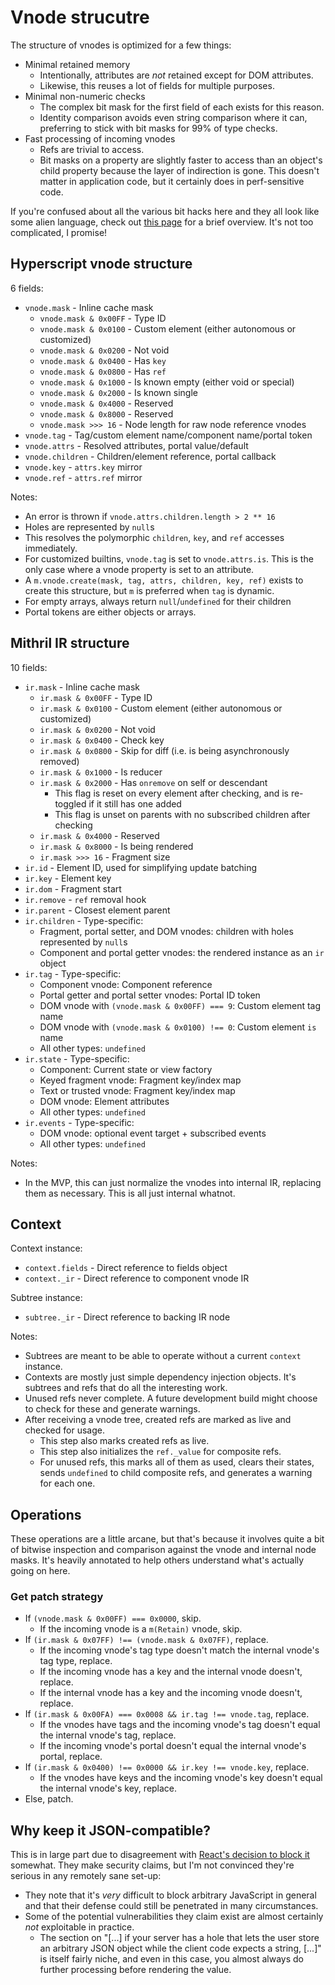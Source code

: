 # Vnode strucutre

The structure of vnodes is optimized for a few things:

- Minimal retained memory
	- Intentionally, attributes are *not* retained except for DOM attributes.
	- Likewise, this reuses a lot of fields for multiple purposes.
- Minimal non-numeric checks
	- The complex bit mask for the first field of each exists for this reason.
	- Identity comparison avoids even string comparison where it can, preferring to stick with bit masks for 99% of type checks.
- Fast processing of incoming vnodes
	- Refs are trivial to access.
	- Bit masks on a property are slightly faster to access than an object's child property because the layer of indirection is gone. This doesn't matter in application code, but it certainly does in perf-sensitive code.

If you're confused about all the various bit hacks here and they all look like some alien language, check out [this page](bitwise.md) for a brief overview. It's not too complicated, I promise!

## Hyperscript vnode structure

6 fields:

- `vnode.mask` - Inline cache mask
	- `vnode.mask & 0x00FF` - Type ID
	- `vnode.mask & 0x0100` - Custom element (either autonomous or customized)
	- `vnode.mask & 0x0200` - Not void
	- `vnode.mask & 0x0400` - Has `key`
	- `vnode.mask & 0x0800` - Has `ref`
	- `vnode.mask & 0x1000` - Is known empty (either void or special)
	- `vnode.mask & 0x2000` - Is known single
	- `vnode.mask & 0x4000` - Reserved
	- `vnode.mask & 0x8000` - Reserved
	- `vnode.mask >>> 16` - Node length for raw node reference vnodes
- `vnode.tag` - Tag/custom element name/component name/portal token
- `vnode.attrs` - Resolved attributes, portal value/default
- `vnode.children` - Children/element reference, portal callback
- `vnode.key` - `attrs.key` mirror
- `vnode.ref` - `attrs.ref` mirror

Notes:

- An error is thrown if `vnode.attrs.children.length > 2 ** 16`
- Holes are represented by `null`s
- This resolves the polymorphic `children`, `key`, and `ref` accesses immediately.
- For customized builtins, `vnode.tag` is set to `vnode.attrs.is`. This is the only case where a vnode property is set to an attribute.
- A `m.vnode.create(mask, tag, attrs, children, key, ref)` exists to create this structure, but `m` is preferred when `tag` is dynamic.
- For empty arrays, always return `null`/`undefined` for their children
- Portal tokens are either objects or arrays.

## Mithril IR structure

10 fields:

- `ir.mask` - Inline cache mask
	- `ir.mask & 0x00FF` - Type ID
	- `ir.mask & 0x0100` - Custom element (either autonomous or customized)
	- `ir.mask & 0x0200` - Not void
	- `ir.mask & 0x0400` - Check key
	- `ir.mask & 0x0800` - Skip for diff (i.e. is being asynchronously removed)
	- `ir.mask & 0x1000` - Is reducer
	- `ir.mask & 0x2000` - Has `onremove` on self or descendant
	    - This flag is reset on every element after checking, and is re-toggled if it still has one added
		- This flag is unset on parents with no subscribed children after checking
	- `ir.mask & 0x4000` - Reserved
	- `ir.mask & 0x8000` - Is being rendered
	- `ir.mask >>> 16` - Fragment size
- `ir.id` - Element ID, used for simplifying update batching
- `ir.key` - Element key
- `ir.dom` - Fragment start
- `ir.remove` - `ref` removal hook
- `ir.parent` - Closest element parent
- `ir.children` - Type-specific:
	- Fragment, portal setter, and DOM vnodes: children with holes represented by `null`s
	- Component and portal getter vnodes: the rendered instance as an `ir` object
- `ir.tag` - Type-specific:
	- Component vnode: Component reference
	- Portal getter and portal setter vnodes: Portal ID token
	- DOM vnode with `(vnode.mask & 0x00FF) === 9`: Custom element tag name
	- DOM vnode with `(vnode.mask & 0x0100) !== 0`: Custom element `is` name
	- All other types: `undefined`
- `ir.state` - Type-specific:
	- Component: Current state or view factory
	- Keyed fragment vnode: Fragment key/index map
	- Text or trusted vnode: Fragment key/index map
	- DOM vnode: Element attributes
	- All other types: `undefined`
- `ir.events` - Type-specific:
	- DOM vnode: optional event target + subscribed events
	- All other types: `undefined`

Notes:

- In the MVP, this can just normalize the vnodes into internal IR, replacing them as necessary. This is all just internal whatnot.

## Context

Context instance:

- `context.fields` - Direct reference to fields object
- `context._ir` - Direct reference to component vnode IR

Subtree instance:

- `subtree._ir` - Direct reference to backing IR node

Notes:

- Subtrees are meant to be able to operate without a current `context` instance.
- Contexts are mostly just simple dependency injection objects. It's subtrees and refs that do all the interesting work.
- Unused refs never complete. A future development build might choose to check for these and generate warnings.
- After receiving a vnode tree, created refs are marked as live and checked for usage.
	- This step also marks created refs as live.
	- This step also initializes the `ref._value` for composite refs.
	- For unused refs, this marks all of them as used, clears their states, sends `undefined` to child composite refs, and generates a warning for each one.

## Operations

These operations are a little arcane, but that's because it involves quite a bit of bitwise inspection and comparison against the vnode and internal node masks. It's heavily annotated to help others understand what's actually going on here.

### Get patch strategy

- If `(vnode.mask & 0x00FF) === 0x0000`, skip.
	- If the incoming vnode is a `m(Retain)` vnode, skip.
- If `(ir.mask & 0x07FF) !== (vnode.mask & 0x07FF)`, replace.
	- If the incoming vnode's tag type doesn't match the internal vnode's tag type, replace.
	- If the incoming vnode has a key and the internal vnode doesn't, replace.
	- If the internal vnode has a key and the incoming vnode doesn't, replace.
- If `(ir.mask & 0x00FA) === 0x0008 && ir.tag !== vnode.tag`, replace.
	- If the vnodes have tags and the incoming vnode's tag doesn't equal the internal vnode's tag, replace.
	- If the incoming vnode's portal doesn't equal the internal vnode's portal, replace.
- If `(ir.mask & 0x0400) !== 0x0000 && ir.key !== vnode.key`, replace.
	- If the vnodes have keys and the incoming vnode's key doesn't equal the internal vnode's key, replace.
- Else, patch.

## Why keep it JSON-compatible?

This is in large part due to disagreement with [React's decision to block it](https://overreacted.io/why-do-react-elements-have-typeof-property/) somewhat. They make security claims, but I'm not convinced they're serious in any remotely sane set-up:

- They note that it's *very* difficult to block arbitrary JavaScript in general and that their defense could still be penetrated in many circumstances.
- Some of the potential vulnerabilities they claim exist are almost certainly *not* exploitable in practice.
	- The section on "[...] if your server has a hole that lets the user store an arbitrary JSON object while the client code expects a string, [...]" is itself fairly niche, and even in this case, you almost always do further processing before rendering the value.
